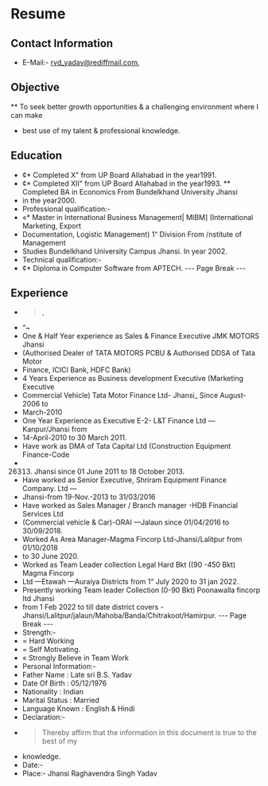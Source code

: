 # Resume

## Contact Information

* E-Mail:- rvd_yadav@rediffmail.com,


## Objective

** To seek better growth opportunities & a challenging environment where I can make
* best use of my talent & professional knowledge.


## Education

* ¢* Completed X" from UP Board Allahabad in the year1991.
* ¢* Completed XII" from UP Board Allahabad in the year1993.
** Completed BA in Economics From Bundelkhand University Jhansi
* in the year2000.
* Professional qualification:-
* «* Master in International Business Management| MIBM] (International Marketing, Export
* Documentation, Logistic Management) 1“ Division From /nstitute of Management
* Studies Bundelkhand University Campus Jhansi. In year 2002.
* Technical qualification:-
* ¢* Diploma in Computer Software from APTECH.
--- Page Break ---


## Experience

* >,
* “~
* One & Half Year experience as Sales & Finance Executive JMK MOTORS Jhansi
* (Authorised Dealer of TATA MOTORS PCBU & Authorised DDSA of Tata Motor
* Finance, ICICI Bank, HDFC Bank)
* 4 Years Experience as Business development Executive (Marketing Executive
* Commercial Vehicle) Tata Motor Finance Ltd- Jhansi_ Since August-2006 to
* March-2010
* One Year Experience as Executive E-2- L&T Finance Ltd —Kanpur/Jhansi from
* 14-April-2010 to 30 March 2011.
* Have work as DMA of Tata Capital Ltd (Construction Equipment Finance-Code
* 26313) Jhansi since 01 June 2011 to 18 October 2013.
* Have worked as Senior Executive, Shriram Equipment Finance Company. Ltd —
* Jhansi-from 19-Nov.-2013 to 31/03/2016
* Have worked as Sales Manager / Branch manager -HDB Financial Services Ltd
* (Commercial vehicle & Car)-ORAI —Jalaun since 01/04/2016 to 30/09/2018.
* Worked As Area Manager-Magma Fincorp Ltd-Jhansi/Lalitpur from 01/10/2018
* to 30 June 2020.
* Worked as Team Leader collection Legal Hard Bkt ((90 -450 Bkt) Magma Fincorp
* Ltd —Etawah —Auraiya Districts from 1“ July 2020 to 31 jan 2022.
* Presently working Team leader Collection (0-90 Bkt) Poonawalla fincorp Itd Jhansi
* from 1 Feb 2022 to till date district covers
-Jhansi/Lalitpur/jalaun/Mahoba/Banda/Chitrakoot/Hamirpur.
--- Page Break ---
* Strength:-
* = Hard Working
* = Self Motivating.
* « Strongly Believe in Team Work
* Personal Information:-
* Father Name : Late sri B.S. Yadav
* Date Of Birth : 05/12/1976
* Nationality : Indian
* Marital Status : Married
* Language Known : English & Hindi
* Declaration:-
* > Thereby affirm that the information in this document is true to the best of my
* knowledge.
* Date:-
* Place:- Jhansi Raghavendra Singh Yadav

